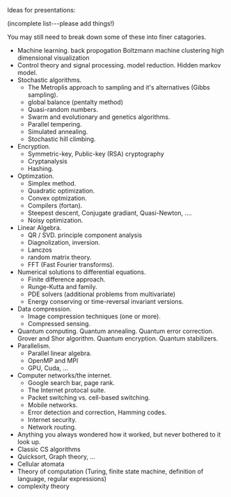 
Ideas for presentations:

(incomplete list---please add things!)

You may still need to break down some of these into finer catagories.

 - Machine learning.
 back propogation
Boltzmann machine
clustering
high dimensional visualization
 - Control theory and signal processing.
model reduction.
Hidden markov model.
 - Stochastic algorithms.
   - The Metroplis approach to sampling and it's alternatives (Gibbs sampling).
   - global balance (pentalty method)
   - Quasi-random numbers.
   - Swarm and evolutionary and genetics algorithms.
   - Parallel tempering.
   - Simulated annealing.
   - Stochastic hill climbing.
 - Encryption.
   - Symmetric-key, Public-key (RSA) cryptography
   - Cryptanalysis
   - Hashing.
 - Optimzation.
   - Simplex method.
   - Quadratic optimization.
   - Convex optmization.
   - Compilers (fortan).
   - Steepest descent, Conjugate gradiant, Quasi-Newton, ....
   - Noisy optimization.
 - Linear Algebra.
   - QR / SVD. principle component analysis
   - Diagnolization, inversion.
   - Lanczos
   - random matrix theory.
   - FFT (Fast Fourier transforms).
 - Numerical solutions to differential equations.
   - Finite difference approach.
   - Runge-Kutta and family.
   - PDE solvers (additional problems from multivariate)
   - Energy conserving or time-reversal invariant versions.
 - Data compression.
   - Image compression techniques (one or more).
   - Compressed sensing.
 - Quantum computing.
 Quantum annealing.
Quantum error correction.
Grover and 
Shor algorithm.
Quantum encryption.
Quantum stabilizers.
 - Parallelism.
   - Parallel linear algebra.
   - OpenMP and MPI
   - GPU, Cuda, ...
 - Computer networks/the internet.
   - Google search bar, page rank.
   - The Internet protocal suite.
   - Packet switching vs. cell-based switching.
   - Mobile networks.
   - Error detection and correction, Hamming codes.
   - Internet security.
   - Network routing.
 - Anything you always wondered how it worked, but never bothered to it look up.
 - Classic CS algorithms
 - Quicksort, Graph theory, ...
 - Cellular atomata
 - Theory of computation (Turing, finite state machine, definition of language, regular expressions)
 - complexity theory
